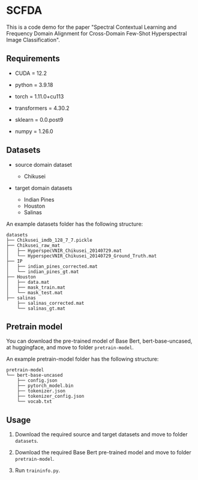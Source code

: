 # SCFDA
This is a code demo for the paper "Spectral Contextual Learning and Frequency Domain Alignment for Cross-Domain Few-Shot Hyperspectral Image Classification".

## Requirements

- CUDA = 12.2

- python = 3.9.18 

- torch = 1.11.0+cu113 

- transformers = 4.30.2

- sklearn = 0.0.post9

- numpy = 1.26.0

## Datasets

- source domain dataset
  - Chikusei

- target domain datasets
  - Indian Pines
  - Houston
  - Salinas

An example datasets folder has the following structure:

```
datasets
├── Chikusei_imdb_128_7_7.pickle
├── Chikusei_raw_mat
│   ├── HyperspecVNIR_Chikusei_20140729.mat
│   └── HyperspecVNIR_Chikusei_20140729_Ground_Truth.mat
├── IP
│   ├── indian_pines_corrected.mat
│   └── indian_pines_gt.mat
├── Houston
│   ├── data.mat
│   ├── mask_train.mat
│   └── mask_test.mat
├── salinas
    ├── salinas_corrected.mat
    └── salinas_gt.mat

```

## Pretrain model

You can download the pre-trained model of Base Bert, bert-base-uncased, at huggingface, and move to folder `pretrain-model`.

An example pretrain-model folder has the following structure:

```
pretrain-model
└── bert-base-uncased
    ├── config.json
    ├── pytorch_model.bin
    ├── tokenizer.json
    ├── tokenizer_config.json
    └── vocab.txt
```

## Usage

1. Download the required source and target datasets and move to folder `datasets`.

2. Download the required Base Bert pre-trained model and move to folder `pretrain-model`.
3. Run `traininfo.py`. 
